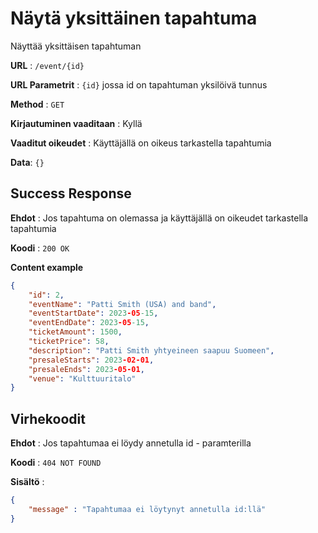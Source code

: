 # Näytä yksittäinen tapahtuma

Näyttää yksittäisen tapahtuman

**URL** : `/event/{id}`

**URL Parametrit** : `{id}` jossa id on tapahtuman yksilöivä tunnus

**Method** : `GET`

**Kirjautuminen vaaditaan** : Kyllä

**Vaaditut oikeudet** : Käyttäjällä on oikeus tarkastella tapahtumia

**Data**: `{}`

## Success Response

**Ehdot** : Jos tapahtuma on olemassa ja käyttäjällä on oikeudet tarkastella tapahtumia

**Koodi** : `200 OK`

**Content example**

```json
{
    "id": 2,
    "eventName": "Patti Smith (USA) and band",
    "eventStartDate": 2023-05-15,
    "eventEndDate": 2023-05-15,
    "ticketAmount": 1500,
    "ticketPrice": 58,
    "description": "Patti Smith yhtyeineen saapuu Suomeen",
    "presaleStarts": 2023-02-01,
    "presaleEnds": 2023-05-01,
    "venue": "Kulttuuritalo"
}
```

## Virhekoodit

**Ehdot** : Jos tapahtumaa ei löydy annetulla id - paramterilla

**Koodi** : `404 NOT FOUND`


**Sisältö** :

```json
{
    "message" : "Tapahtumaa ei löytynyt annetulla id:llä"
}
```